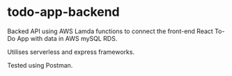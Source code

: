 # todo-app-backend

Backed API using AWS Lamda functions to connect the front-end React To-Do App with data in AWS mySQL RDS.

Utilises serverless and express frameworks. 

Tested using Postman.

